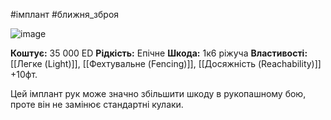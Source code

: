 #імплант #ближня_зброя

![image](https://static.wikia.nocookie.net/cyberpunk/images/e/ed/Monowire_Screenshot.png/revision/latest/scale-to-width-down/1000?cb=20210113152635)

**Коштує:** 35 000 ED
**Рідкість:** Епічне
**Шкода:** 1к6 ріжуча
**Властивості:** [[Легке (Light)]], [[Фехтувальне (Fencing)]], [[Досяжність (Reachability)]] +10фт.

Цей імплант рук може значно збільшити шкоду в рукопашному бою, проте він не замінює стандартні кулаки.